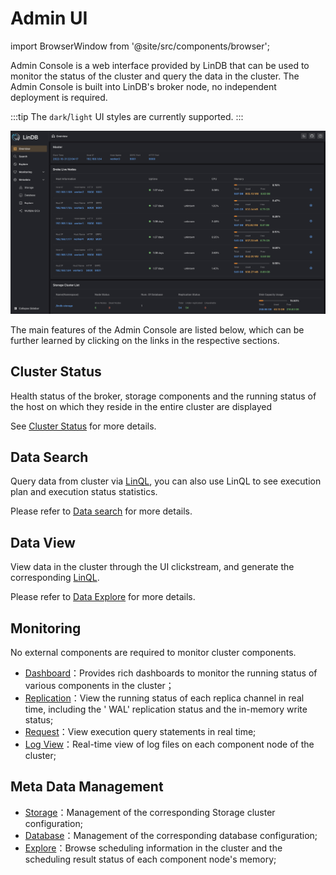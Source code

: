 # Admin UI

import BrowserWindow from '@site/src/components/browser';

Admin Console is a web interface provided by LinDB that can be used to monitor the status of the cluster and query
the data in the cluster. The Admin Console is built into LinDB's broker
node, no independent deployment is required.

:::tip
The `dark`/`light` UI styles are currently supported.
:::

<BrowserWindow>

![overview](/img/lindb/guide/admin_ui/overview.png)

</BrowserWindow>

The main features of the Admin Console are listed below, which can be further learned by clicking on the links in the
respective sections.

## Cluster Status

Health status of the broker, storage components and the running status of the host on which they reside in the
entire cluster are displayed

See [Cluster Status](/docs/lindb/reference/admin-ui/overview) for more details.

## Data Search

Query data from cluster via [LinQL](/docs/lindb/reference/lin-ql), you can also use LinQL to see execution plan and execution status
statistics.

Please refer to [Data search](/docs/lindb/reference/admin-ui/search) for more details.

## Data View

View data in the cluster through the UI clickstream, and generate the corresponding [LinQL](/docs/lindb/reference/lin-ql).

Please refer to [Data Explore](/docs/lindb/reference/admin-ui/explore) for more details.

## Monitoring

No external components are required to monitor cluster components.

- [Dashboard](/docs/lindb/reference/admin-ui/monitoring#dashboard)：Provides rich dashboards to monitor the running status of various components in
  the cluster；
- [Replication](/docs/lindb/reference/admin-ui/monitoring#replication)：View the running status of each replica channel in real time, including the '
  WAL' replication status and the in-memory write status;
- [Request](/docs/lindb/reference/admin-ui/monitoring#request)：View execution query statements in real time;
- [Log View](/docs/lindb/reference/admin-ui/monitoring#log-view)：Real-time view of log files on each component node of the cluster;

## Meta Data Management

- [Storage](/docs/lindb/reference/admin-ui/metadata#storage)：Management of the corresponding Storage cluster configuration;
- [Database](/docs/lindb/reference/admin-ui/metadata#database)：Management of the corresponding database configuration;
- [Explore](/docs/lindb/reference/admin-ui/metadata#explore)：Browse scheduling information in the cluster and the scheduling result status of each
  component node's memory;
